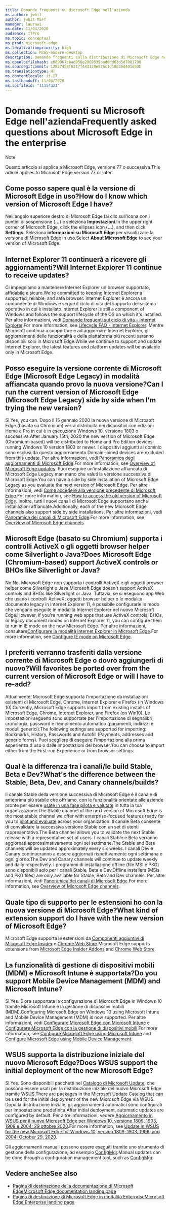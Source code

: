 ```yaml
---
title: Domande frequenti su Microsoft Edge nell'azienda
ms.author: jwhit
author: jwhit-MSFT
manager: laurawi
ms.date: 11/04/2020
audience: ITPro
ms.topic: conceptual
ms.prod: microsoft-edge
ms.localizationpriority: high
ms.collection: M365-modern-desktop
description: Domande frequenti sulla distribuzione di Microsoft Edge nell'azienda
ms.openlocfilehash: e689967cbad950e2969535bad0dd63d5d7081798
ms.sourcegitcommit: 12827458f6217f443128e826c1d18d36d401d03b
ms.translationtype: HT
ms.contentlocale: it-IT
ms.lasthandoff: 11/04/2020
ms.locfileid: "11154321"
---
```

# <span data-ttu-id="e5a65-103">Domande frequenti su Microsoft Edge nell'azienda</span><span class="sxs-lookup"><span data-stu-id="e5a65-103">Frequently asked questions about Microsoft Edge in the enterprise</span></span>

> [!NOTE]
> <span data-ttu-id="e5a65-104">Questo articolo si applica a Microsoft Edge, versione 77 o successiva.</span><span class="sxs-lookup"><span data-stu-id="e5a65-104">This article applies to Microsoft Edge version 77 or later.</span></span>

## <span data-ttu-id="e5a65-105">Come posso sapere qual è la versione di Microsoft Edge in uso?</span><span class="sxs-lookup"><span data-stu-id="e5a65-105">How do I know which version of Microsoft Edge I have?</span></span>

<span data-ttu-id="e5a65-106">Nell'angolo superiore destro di Microsoft Edge fai clic sull'icona con i puntini di sospensione (**…**) e seleziona **Impostazioni**.</span><span class="sxs-lookup"><span data-stu-id="e5a65-106">In the upper right corner of Microsoft Edge, click the ellipses icon (**...**), and then click **Settings**.</span></span> <span data-ttu-id="e5a65-107">Seleziona **informazioni su Microsoft Edge** per visualizzare la versione di Microsoft Edge in uso.</span><span class="sxs-lookup"><span data-stu-id="e5a65-107">Select **About Microsoft Edge** to see your version of Microsoft Edge.</span></span>

## <span data-ttu-id="e5a65-108">Internet Explorer 11 continuerà a ricevere gli aggiornamenti?</span><span class="sxs-lookup"><span data-stu-id="e5a65-108">Will Internet Explorer 11 continue to receive updates?</span></span>

<span data-ttu-id="e5a65-109">Ci impegniamo a mantenere Internet Explorer un browser supportato, affidabile e sicuro.</span><span class="sxs-lookup"><span data-stu-id="e5a65-109">We're committed to keeping Internet Explorer a supported, reliable, and safe browser.</span></span> <span data-ttu-id="e5a65-110">Internet Explorer è ancora un componente di Windows e segue il ciclo di vita del supporto del sistema operativo in cui è installato.</span><span class="sxs-lookup"><span data-stu-id="e5a65-110">Internet Explorer is still a component of Windows and follows the support lifecycle of the OS on which it's installed.</span></span> <span data-ttu-id="e5a65-111">Per altre informazioni, vedi [Domande frequenti sul ciclo di vita - Internet Explorer](https://support.microsoft.com/help/17454/).</span><span class="sxs-lookup"><span data-stu-id="e5a65-111">For more information, see [Lifecycle FAQ - Internet Explorer](https://support.microsoft.com/help/17454/).</span></span> <span data-ttu-id="e5a65-112">Mentre Microsoft continua a supportare e ad aggiornare Internet Explorer, gli aggiornamenti delle funzionalità e della piattaforma più recenti saranno disponibili solo in Microsoft Edge.</span><span class="sxs-lookup"><span data-stu-id="e5a65-112">While we continue to support and update Internet Explorer, the latest features and platform updates will be available only in Microsoft Edge.</span></span>

## <span data-ttu-id="e5a65-113">Posso eseguire la versione corrente di Microsoft Edge (Microsoft Edge Legacy) in modalità affiancata quando provo la nuova versione?</span><span class="sxs-lookup"><span data-stu-id="e5a65-113">Can I run the current version of Microsoft Edge (Microsoft Edge Legacy) side by side when I'm trying the new version?</span></span>

<span data-ttu-id="e5a65-114">Sì.</span><span class="sxs-lookup"><span data-stu-id="e5a65-114">Yes, you can.</span></span> <span data-ttu-id="e5a65-115">Dopo il 15 gennaio 2020 la nuova versione di Microsoft Edge (basata su Chromium) verrà distribuita nei dispositivi con edizioni Home e Pro in cui è in esecuzione Windows 10, versione 1803 o successiva.</span><span class="sxs-lookup"><span data-stu-id="e5a65-115">After January 15th, 2020 the new version of Microsoft Edge (Chromium-based) will be distributed to Home and Pro Edition devices running Windows 10 version 1803 or newer.</span></span> <span data-ttu-id="e5a65-116">I dispositivi aggiunti al dominio sono esclusi da questo aggiornamento.</span><span class="sxs-lookup"><span data-stu-id="e5a65-116">Domain-joined devices are excluded from this update.</span></span> <span data-ttu-id="e5a65-117">Per altre informazioni, vedi [Panoramica degli aggiornamenti di Microsoft Edge](https://docs.microsoft.com/deployedge/microsoft-edge-blocker-toolkit#overview).</span><span class="sxs-lookup"><span data-stu-id="e5a65-117">For more information, see [Overview of Microsoft Edge updates](https://docs.microsoft.com/deployedge/microsoft-edge-blocker-toolkit#overview).</span></span> <span data-ttu-id="e5a65-118">Puoi eseguire un'installazione affiancata di Microsoft Edge Legacy man mano che valuti la versione successiva di Microsoft Edge.</span><span class="sxs-lookup"><span data-stu-id="e5a65-118">You can have a side by side installation of Microsoft Edge Legacy as you evaluate the next version of Microsoft Edge.</span></span> <span data-ttu-id="e5a65-119">Per altre informazioni, vedi [Come accedere alla versione precedente di Microsoft Edge](https://docs.microsoft.com/deployedge/microsoft-edge-sysupdate-access-old-edge).</span><span class="sxs-lookup"><span data-stu-id="e5a65-119">For more information, see [How to access the old version of Microsoft Edge](https://docs.microsoft.com/deployedge/microsoft-edge-sysupdate-access-old-edge).</span></span> <span data-ttu-id="e5a65-120">Inoltre, tutti i nuovi canali di Microsoft Edge supportano anche installazioni affiancate.</span><span class="sxs-lookup"><span data-stu-id="e5a65-120">Additionally, each of the new Microsoft Edge channels also support side by side installations.</span></span> <span data-ttu-id="e5a65-121">Per altre informazioni, vedi [Panoramica dei canali di Microsoft Edge](https://docs.microsoft.com/deployedge/microsoft-edge-channels).</span><span class="sxs-lookup"><span data-stu-id="e5a65-121">For more information, see [Overview of Microsoft Edge channels](https://docs.microsoft.com/deployedge/microsoft-edge-channels).</span></span>

## <span data-ttu-id="e5a65-122">Microsoft Edge (basato su Chromium) supporta i controlli ActiveX o gli oggetti browser helper come Silverlight o Java?</span><span class="sxs-lookup"><span data-stu-id="e5a65-122">Does Microsoft Edge (Chromium-based) support ActiveX controls or BHOs like Silverlight or Java?</span></span>

<span data-ttu-id="e5a65-123">No.</span><span class="sxs-lookup"><span data-stu-id="e5a65-123">No.</span></span> <span data-ttu-id="e5a65-124">Microsoft Edge non supporta i controlli ActiveX e gli oggetti browser helper come Silverlight o Java.</span><span class="sxs-lookup"><span data-stu-id="e5a65-124">Microsoft Edge doesn't support ActiveX controls and BHOs like Silverlight or Java.</span></span> <span data-ttu-id="e5a65-125">Tuttavia, se si eseguono app Web che usano i controlli ActiveX, oggetti browser helper o le modalità documento legacy in Internet Explorer 11, è possibile configurarle in modo che vengano eseguite in modalità Internet Explorer nel nuovo Microsoft Edge.</span><span class="sxs-lookup"><span data-stu-id="e5a65-125">However, if you're running web apps that use ActiveX controls, BHOs, or legacy document modes on Internet Explorer 11, you can configure them to run in IE mode on the new Microsoft Edge.</span></span> <span data-ttu-id="e5a65-126">Per altre informazioni, consultare[Configurare la modalità Internet Explorer in Microsoft Edge](https://docs.microsoft.com/DeployEdge/edge-ie-mode).</span><span class="sxs-lookup"><span data-stu-id="e5a65-126">For more information, see [Configure IE mode on Microsoft Edge](https://docs.microsoft.com/DeployEdge/edge-ie-mode).</span></span>

## <span data-ttu-id="e5a65-127">I preferiti verranno trasferiti dalla versione corrente di Microsoft Edge o dovrò aggiungerli di nuovo?</span><span class="sxs-lookup"><span data-stu-id="e5a65-127">Will favorites be ported over from the current version of Microsoft Edge or will I have to re-add?</span></span>

<span data-ttu-id="e5a65-128">Attualmente, Microsoft Edge supporta l'importazione da installazioni esistenti di Microsoft Edge, Chrome, Internet Explorer e Firefox (in Windows 10).</span><span class="sxs-lookup"><span data-stu-id="e5a65-128">Currently, Microsoft Edge supports import from existing installs of Microsoft Edge, Chrome, Internet Explorer, and Firefox (on Win10).</span></span> <span data-ttu-id="e5a65-129">Le impostazioni seguenti sono supportate per l'importazione di segnalibri, cronologia, password e riempimento automatico (pagamenti, indirizzi e moduli generici).</span><span class="sxs-lookup"><span data-stu-id="e5a65-129">The following settings are supported for importing: Bookmarks, History, Passwords and Autofill (Payments, addresses and generic forms).</span></span> <span data-ttu-id="e5a65-130">Puoi scegliere di eseguire l'importazione alla prima esperienza d'uso o dalle impostazioni del browser.</span><span class="sxs-lookup"><span data-stu-id="e5a65-130">You can choose to import either from the First-run Experience or from browser settings.</span></span>  

## <span data-ttu-id="e5a65-131">Qual è la differenza tra i canali/le build Stable, Beta e Dev?</span><span class="sxs-lookup"><span data-stu-id="e5a65-131">What's the difference between the Stable, Beta, Dev, and Canary channels/builds?</span></span>

<span data-ttu-id="e5a65-132">Il canale Stable della versione successiva di Microsoft Edge è il canale di anteprima più stabile che offriamo, con le funzionalità orientate alle aziende pronte per essere [usate in una fase pilota e valutate](https://aka.ms/EdgeEnterprise) in tutta la tua organizzazione.</span><span class="sxs-lookup"><span data-stu-id="e5a65-132">The Stable channel of the next version of Microsoft Edge is the most stable channel we offer with enterprise-focused features ready for you to [pilot and evaluate](https://aka.ms/EdgeEnterprise) across your organization.</span></span> <span data-ttu-id="e5a65-133">Il canale Beta consente di convalidare la successiva versione Stable con un set di utenti rappresentativo.</span><span class="sxs-lookup"><span data-stu-id="e5a65-133">The Beta channel allows you to validate the next Stable release with a representative set of users.</span></span> <span data-ttu-id="e5a65-134">I canali Stable e Beta verranno aggiornati approssimativamente ogni sei settimane.</span><span class="sxs-lookup"><span data-stu-id="e5a65-134">The Stable and Beta channels will be updated approximately every six weeks.</span></span> <span data-ttu-id="e5a65-135">I canali Dev e Canary continueranno a essere aggiornati rispettivamente ogni settimana e ogni giorno.</span><span class="sxs-lookup"><span data-stu-id="e5a65-135">The Dev and Canary channels will continue to update weekly and daily respectively.</span></span> <span data-ttu-id="e5a65-136">I programmi di installazione offline (file MSI e PKG) sono disponibili solo per i canali Stable, Beta e Dev.</span><span class="sxs-lookup"><span data-stu-id="e5a65-136">Offline installers (MSIs and PKG files) are only available for Stable, Beta and Dev channels.</span></span> <span data-ttu-id="e5a65-137">Per altre informazioni, vedi [Panoramica dei canali di Microsoft Edge](https://docs.microsoft.com/deployedge/microsoft-edge-channels).</span><span class="sxs-lookup"><span data-stu-id="e5a65-137">For more information, see [Overview of Microsoft Edge channels](https://docs.microsoft.com/deployedge/microsoft-edge-channels).</span></span>

## <span data-ttu-id="e5a65-138">Quale tipo di supporto per le estensioni ho con la nuova versione di Microsoft Edge?</span><span class="sxs-lookup"><span data-stu-id="e5a65-138">What kind of extension support do I have with the new version of Microsoft Edge?</span></span>

<span data-ttu-id="e5a65-139">Microsoft Edge supporta le estensioni da [Componenti aggiuntivi di Microsoft Edge Insider](https://go.microsoft.com/fwlink/?linkid=2081222) e [Chrome Web Store](https://go.microsoft.com/fwlink/?linkid=2072338).</span><span class="sxs-lookup"><span data-stu-id="e5a65-139">Microsoft Edge supports extensions from [Microsoft Edge Insider Addons](https://go.microsoft.com/fwlink/?linkid=2081222) and [Chrome Web Store](https://go.microsoft.com/fwlink/?linkid=2072338).</span></span>

## <span data-ttu-id="e5a65-140">La funzionalità di gestione di dispositivi mobili (MDM) e Microsoft Intune è supportata?</span><span class="sxs-lookup"><span data-stu-id="e5a65-140">Do you support Mobile Device Management (MDM) and Microsoft Intune?</span></span>

<span data-ttu-id="e5a65-141">Sì.</span><span class="sxs-lookup"><span data-stu-id="e5a65-141">Yes.</span></span> <span data-ttu-id="e5a65-142">È ora supportata la configurazione di Microsoft Edge in Windows 10 tramite Microsoft Intune e la gestione di dispositivi mobili (MDM).</span><span class="sxs-lookup"><span data-stu-id="e5a65-142">Configuring Microsoft Edge on Windows 10 using Microsoft Intune and Mobile Device Management (MDM) is now supported.</span></span> <span data-ttu-id="e5a65-143">Per altre informazioni, vedi [Configurare Microsoft Edge con Microsoft Intune](configure-edge-with-intune.md) e [Configurare Microsoft Edge con la gestione di dispositivi mobili](configure-edge-with-mdm.md).</span><span class="sxs-lookup"><span data-stu-id="e5a65-143">For more information, see [Configure Microsoft Edge using Microsoft Intune](configure-edge-with-intune.md) and [Configure Microsoft Edge using Mobile Device Management](configure-edge-with-mdm.md).</span></span>

## <span data-ttu-id="e5a65-144">WSUS supporta la distribuzione iniziale del nuovo Microsoft Edge?</span><span class="sxs-lookup"><span data-stu-id="e5a65-144">Does WSUS support the initial deployment of the new Microsoft Edge?</span></span>

<span data-ttu-id="e5a65-145">Sì.</span><span class="sxs-lookup"><span data-stu-id="e5a65-145">Yes.</span></span> <span data-ttu-id="e5a65-146">Sono disponibili pacchetti nel [Catalogo di Microsoft Update](https://www.catalog.update.microsoft.com/Search.aspx?q=the%20new%20microsoft%20edge%20for%20windows), che possono essere usati per la distribuzione iniziale del nuovo Microsoft Edge tramite WSUS.</span><span class="sxs-lookup"><span data-stu-id="e5a65-146">There are packages in the [Microsoft Update Catalog](https://www.catalog.update.microsoft.com/Search.aspx?q=the%20new%20microsoft%20edge%20for%20windows) that can be used for the initial deployment of the new Microsoft Edge via WSUS.</span></span> <span data-ttu-id="e5a65-147">Dopo la distribuzione iniziale, gli aggiornamenti automatici sono configurati per impostazione predefinita.</span><span class="sxs-lookup"><span data-stu-id="e5a65-147">After initial deployment, automatic updates are configured by default.</span></span> <span data-ttu-id="e5a65-148">Per altre informazioni, vedere [Aggiornamento in WSUS per il nuovo Microsoft Edge per Windows 10, versione 1809, 1903, 1909 e 2004: 29 ottobre 2020](https://support.microsoft.com/help/4584642/update-in-wsus-for-the-new-microsoft-edge).</span><span class="sxs-lookup"><span data-stu-id="e5a65-148">For more information, see [Update in WSUS for the new Microsoft Edge for Windows 10, version 1809, 1903, 1909, and 2004: October 29, 2020](https://support.microsoft.com/help/4584642/update-in-wsus-for-the-new-microsoft-edge).</span></span>

<span data-ttu-id="e5a65-149">Gli aggiornamenti manuali possono essere eseguiti tramite uno strumento di gestione della configurazione, ad esempio [ConfigMgr](https://docs.microsoft.com/configmgr/apps/deploy-use/deploy-edge?toc=https://docs.microsoft.com/DeployEdge/toc.json&bc=https://docs.microsoft.com/DeployEdge/breadcrumb/toc.json).</span><span class="sxs-lookup"><span data-stu-id="e5a65-149">Manual updates can be done through a configuration management tool, such as [ConfigMgr](https://docs.microsoft.com/configmgr/apps/deploy-use/deploy-edge?toc=https://docs.microsoft.com/DeployEdge/toc.json&bc=https://docs.microsoft.com/DeployEdge/breadcrumb/toc.json).</span></span>

## <span data-ttu-id="e5a65-150">Vedere anche</span><span class="sxs-lookup"><span data-stu-id="e5a65-150">See also</span></span>

- [<span data-ttu-id="e5a65-151">Pagina di destinazione della documentazione di Microsoft Edge</span><span class="sxs-lookup"><span data-stu-id="e5a65-151">Microsoft Edge documentation landing page</span></span>](https://docs.microsoft.com/DeployEdge/)
- [<span data-ttu-id="e5a65-152">Pagina di destinazione di Microsoft Edge in modalità Enterprise</span><span class="sxs-lookup"><span data-stu-id="e5a65-152">Microsoft Edge Enterprise landing page</span></span>](https://aka.ms/EdgeEnterprise)
